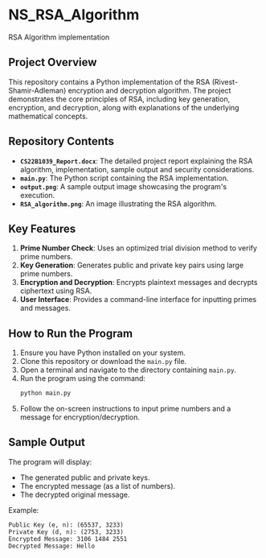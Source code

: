 # NS_RSA_Algorithm
RSA Algorithm implementation

## Project Overview
This repository contains a Python implementation of the RSA (Rivest-Shamir-Adleman) encryption and decryption algorithm. The project demonstrates the core principles of RSA, including key generation, encryption, and decryption, along with explanations of the underlying mathematical concepts.

## Repository Contents
- **`CS22B1039_Report.docx`**: The detailed project report explaining the RSA algorithm, implementation, sample output and security considerations.
- **`main.py`**: The Python script containing the RSA implementation.
- **`output.png`**: A sample output image showcasing the program's execution.
- **`RSA_algorithm.png`**: An image illustrating the RSA algorithm.

## Key Features
1. **Prime Number Check**: Uses an optimized trial division method to verify prime numbers.
2. **Key Generation**: Generates public and private key pairs using large prime numbers.
3. **Encryption and Decryption**: Encrypts plaintext messages and decrypts ciphertext using RSA.
4. **User Interface**: Provides a command-line interface for inputting primes and messages.

## How to Run the Program
1. Ensure you have Python installed on your system.
2. Clone this repository or download the `main.py` file.
3. Open a terminal and navigate to the directory containing `main.py`.
4. Run the program using the command:
   ```bash
   python main.py
   ```
5. Follow the on-screen instructions to input prime numbers and a message for encryption/decryption.

## Sample Output
The program will display:
- The generated public and private keys.
- The encrypted message (as a list of numbers).
- The decrypted original message.

Example:
```
Public Key (e, n): (65537, 3233)
Private Key (d, n): (2753, 3233)
Encrypted Message: 3106 1484 2551
Decrypted Message: Hello
```
